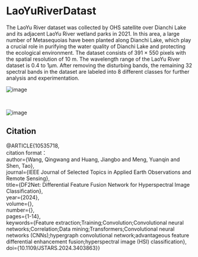 # LaoYuRiverDatast
The LaoYu River dataset was collected by OHS satellite over Dianchi Lake and its adjacent LaoYu River wetland parks in 2021. In this area, a large number of Metasequoias have been planted along Dianchi Lake, which play a crucial role in purifying the water quality of Dianchi Lake and protecting the ecological environment. The dataset consists of 391 × 550 pixels with the spatial resolution of 10 m. The wavelength range of the LaoYu River dataset is 0.4 to 1µm. After removing the disturbing bands, the remaining 32 spectral bands in the dataset are labeled into 8 different classes for further analysis and experimentation.  <br>

![image](https://github.com/KustTeamWQW/LaoYuRiverDatast/assets/107611186/8b2481c9-f40b-47f5-a8ae-59cd7ecc4c8d)

 <br>

![image](https://github.com/KustTeamWQW/LaoYuRiverDatast/assets/107611186/b25eb97c-7fe9-4430-86ee-0e63df10cbc1)  <br>


 ## Citation
 @ARTICLE{10535718,<br>
 citation format：<br>
  author={Wang, Qingwang and Huang, Jiangbo and Meng, Yuanqin and Shen, Tao},<br>
  journal={IEEE Journal of Selected Topics in Applied Earth Observations and Remote Sensing},<br> 
  title={DF2Net: Differential Feature Fusion Network for Hyperspectral Image Classification}, <br>
  year={2024},<br>
  volume={},<br>
  number={},<br>
  pages={1-14},<br>
  keywords={Feature extraction;Training;Convolution;Convolutional neural networks;Correlation;Data mining;Transformers;Convolutional neural networks (CNNs);hypergraph convolutional network;advantageous feature differential enhancement fusion;hyperspectral image (HSI) classification},<br>
  doi={10.1109/JSTARS.2024.3403863}}<br>


